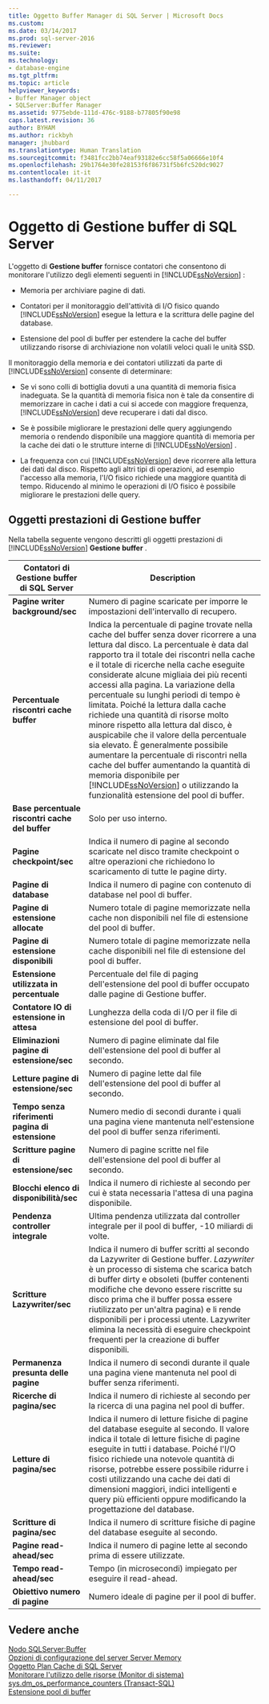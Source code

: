 ```yaml
---
title: Oggetto Buffer Manager di SQL Server | Microsoft Docs
ms.custom: 
ms.date: 03/14/2017
ms.prod: sql-server-2016
ms.reviewer: 
ms.suite: 
ms.technology:
- database-engine
ms.tgt_pltfrm: 
ms.topic: article
helpviewer_keywords:
- Buffer Manager object
- SQLServer:Buffer Manager
ms.assetid: 9775ebde-111d-476c-9188-b77805f90e98
caps.latest.revision: 36
author: BYHAM
ms.author: rickbyh
manager: jhubbard
ms.translationtype: Human Translation
ms.sourcegitcommit: f3481fcc2bb74eaf93182e6cc58f5a06666e10f4
ms.openlocfilehash: 29b1764e30fe28153f6f86731f5b6fc520dc9027
ms.contentlocale: it-it
ms.lasthandoff: 04/11/2017

---
```

# <a name="sql-server-buffer-manager-object"></a>Oggetto di Gestione buffer di SQL Server
  L'oggetto di **Gestione buffer** fornisce contatori che consentono di monitorare l'utilizzo degli elementi seguenti in [!INCLUDE[ssNoVersion](../../includes/ssnoversion-md.md)] :  
  
-   Memoria per archiviare pagine di dati.  
  
-   Contatori per il monitoraggio dell'attività di I/O fisico quando [!INCLUDE[ssNoVersion](../../includes/ssnoversion-md.md)] esegue la lettura e la scrittura delle pagine del database.  
  
-   Estensione del pool di buffer per estendere la cache del buffer utilizzando risorse di archiviazione non volatili veloci quali le unità SSD.  
  
 Il monitoraggio della memoria e dei contatori utilizzati da parte di [!INCLUDE[ssNoVersion](../../includes/ssnoversion-md.md)] consente di determinare:  
  
-   Se vi sono colli di bottiglia dovuti a una quantità di memoria fisica inadeguata. Se la quantità di memoria fisica non è tale da consentire di memorizzare in cache i dati a cui si accede con maggiore frequenza, [!INCLUDE[ssNoVersion](../../includes/ssnoversion-md.md)] deve recuperare i dati dal disco.   
  
-   Se è possibile migliorare le prestazioni delle query aggiungendo memoria o rendendo disponibile una maggiore quantità di memoria per la cache dei dati o le strutture interne di [!INCLUDE[ssNoVersion](../../includes/ssnoversion-md.md)] .  
  
-   La frequenza con cui [!INCLUDE[ssNoVersion](../../includes/ssnoversion-md.md)] deve ricorrere alla lettura dei dati dal disco. Rispetto agli altri tipi di operazioni, ad esempio l'accesso alla memoria, l'I/O fisico richiede una maggiore quantità di tempo. Riducendo al minimo le operazioni di I/O fisico è possibile migliorare le prestazioni delle query.  
  
## <a name="buffer-manager-performance-objects"></a>Oggetti prestazioni di Gestione buffer  
 Nella tabella seguente vengono descritti gli oggetti prestazioni di [!INCLUDE[ssNoVersion](../../includes/ssnoversion-md.md)] **Gestione buffer** .  
  
|Contatori di Gestione buffer di SQL Server|Description|  
|----------------------------------------|-----------------|  
|**Pagine writer background/sec**|Numero di pagine scaricate per imporre le impostazioni dell'intervallo di recupero.| 
|**Percentuale riscontri cache buffer**|Indica la percentuale di pagine trovate nella cache del buffer senza dover ricorrere a una lettura dal disco. La percentuale è data dal rapporto tra il totale dei riscontri nella cache e il totale di ricerche nella cache eseguite considerate alcune migliaia dei più recenti accessi alla pagina. La variazione della percentuale su lunghi periodi di tempo è limitata. Poiché la lettura dalla cache richiede una quantità di risorse molto minore rispetto alla lettura dal disco, è auspicabile che il valore della percentuale sia elevato. È generalmente possibile aumentare la percentuale di riscontri nella cache del buffer aumentando la quantità di memoria disponibile per [!INCLUDE[ssNoVersion](../../includes/ssnoversion-md.md)] o utilizzando la funzionalità estensione del pool di buffer.|  
|**Base percentuale riscontri cache del buffer**|Solo per uso interno.|
|**Pagine checkpoint/sec**|Indica il numero di pagine al secondo scaricate nel disco tramite checkpoint o altre operazioni che richiedono lo scaricamento di tutte le pagine dirty.|  
|**Pagine di database**|Indica il numero di pagine con contenuto di database nel pool di buffer.|  
|**Pagine di estensione allocate**|Numero totale di pagine memorizzate nella cache non disponibili nel file di estensione del pool di buffer.|  
|**Pagine di estensione disponibili**|Numero totale di pagine memorizzate nella cache disponibili nel file di estensione del pool di buffer.|  
|**Estensione utilizzata in percentuale**|Percentuale del file di paging dell'estensione del pool di buffer occupato dalle pagine di Gestione buffer.|  
|**Contatore IO di estensione in attesa**|Lunghezza della coda di I/O per il file di estensione del pool di buffer.|  
|**Eliminazioni pagine di estensione/sec**|Numero di pagine eliminate dal file dell'estensione del pool di buffer al secondo.|  
|**Letture pagine di estensione/sec**|Numero di pagine lette dal file dell'estensione del pool di buffer al secondo.|  
|**Tempo senza riferimenti pagina di estensione**|Numero medio di secondi durante i quali una pagina viene mantenuta nell'estensione del pool di buffer senza riferimenti.|  
|**Scritture pagine di estensione/sec**|Numero di pagine scritte nel file dell'estensione del pool di buffer al secondo.|  
|**Blocchi elenco di disponibilità/sec**|Indica il numero di richieste al secondo per cui è stata necessaria l'attesa di una pagina disponibile.|  
|**Pendenza controller integrale**|Ultima pendenza utilizzata dal controller integrale per il pool di buffer, -10 miliardi di volte.| 
|**Scritture Lazywriter/sec**|Indica il numero di buffer scritti al secondo da Lazywriter di Gestione buffer. *Lazywriter* è un processo di sistema che scarica batch di buffer dirty e obsoleti (buffer contenenti modifiche che devono essere riscritte su disco prima che il buffer possa essere riutilizzato per un'altra pagina) e li rende disponibili per i processi utente. Lazywriter elimina la necessità di eseguire checkpoint frequenti per la creazione di buffer disponibili.|  
|**Permanenza presunta delle pagine**|Indica il numero di secondi durante il quale una pagina viene mantenuta nel pool di buffer senza riferimenti.|  
|**Ricerche di pagina/sec**|Indica il numero di richieste al secondo per la ricerca di una pagina nel pool di buffer.|  
|**Letture di pagina/sec**|Indica il numero di letture fisiche di pagine del database eseguite al secondo. Il valore indica il totale di letture fisiche di pagine eseguite in tutti i database. Poiché l'I/O fisico richiede una notevole quantità di risorse, potrebbe essere possibile ridurre i costi utilizzando una cache dei dati di dimensioni maggiori, indici intelligenti e query più efficienti oppure modificando la progettazione del database.|  
|**Scritture di pagina/sec**|Indica il numero di scritture fisiche di pagine del database eseguite al secondo.|  
|**Pagine read-ahead/sec**|Indica il numero di pagine lette al secondo prima di essere utilizzate.|  
|**Tempo read-ahead/sec**|Tempo (in microsecondi) impiegato per eseguire il read-ahead.|
|**Obiettivo numero di pagine**|Numero ideale di pagine per il pool di buffer.|

  
## <a name="see-also"></a>Vedere anche  
 [Nodo SQLServer:Buffer](../../relational-databases/performance-monitor/sql-server-buffer-node.md)   
 [Opzioni di configurazione del server Server Memory](../../database-engine/configure-windows/server-memory-server-configuration-options.md)   
 [Oggetto Plan Cache di SQL Server](../../relational-databases/performance-monitor/sql-server-plan-cache-object.md)   
 [Monitorare l'utilizzo delle risorse &#40;Monitor di sistema&#41;](../../relational-databases/performance-monitor/monitor-resource-usage-system-monitor.md)   
 [sys.dm_os_performance_counters &#40;Transact-SQL&#41;](../../relational-databases/system-dynamic-management-views/sys-dm-os-performance-counters-transact-sql.md)   
 [Estensione pool di buffer](../../database-engine/configure-windows/buffer-pool-extension.md)  
  
  

